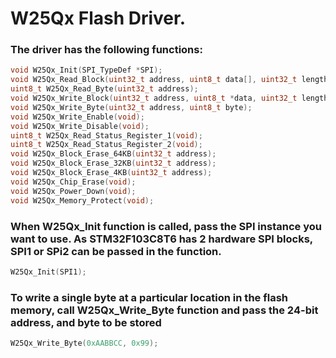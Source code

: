 # W25Qx Flash Driver.

### The driver has the following functions:

``` c
void W25Qx_Init(SPI_TypeDef *SPI);
void W25Qx_Read_Block(uint32_t address, uint8_t data[], uint32_t length);
uint8_t W25Qx_Read_Byte(uint32_t address);
void W25Qx_Write_Block(uint32_t address, uint8_t *data, uint32_t length);
void W25Qx_Write_Byte(uint32_t address, uint8_t byte);
void W25Qx_Write_Enable(void);
void W25Qx_Write_Disable(void);
uint8_t W25Qx_Read_Status_Register_1(void);
uint8_t W25Qx_Read_Status_Register_2(void);
void W25Qx_Block_Erase_64KB(uint32_t address);
void W25Qx_Block_Erase_32KB(uint32_t address);
void W25Qx_Block_Erase_4KB(uint32_t address);
void W25Qx_Chip_Erase(void);
void W25Qx_Power_Down(void);
void W25Qx_Memory_Protect(void);
```

### When W25Qx_Init function is called, pass the SPI instance you want to use. As STM32F103C8T6 has 2 hardware SPI blocks, SPI1 or SPi2 can be passed in the function.

``` c
W25Qx_Init(SPI1);
```

### To write a single byte at a particular location in the flash memory, call W25Qx_Write_Byte function and pass the 24-bit address, and byte to be stored

``` c
W25Qx_Write_Byte(0xAABBCC, 0x99);
```
